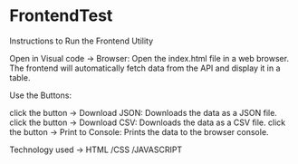 # FrontendTest

Instructions to Run the Frontend Utility

Open in Visual code -> Browser:
Open the index.html file in a web browser. The frontend will automatically fetch data from the API and display it in a table.

Use the Buttons:

click the button -> Download JSON: Downloads the data as a JSON file.
click the button -> Download CSV: Downloads the data as a CSV file.
click the button -> Print to Console: Prints the data to the browser console.


Technology used -> HTML /CSS /JAVASCRIPT

